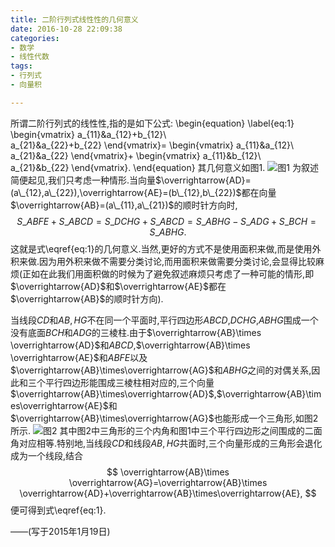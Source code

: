 ```yaml
---
title: 二阶行列式线性性的几何意义
date: 2016-10-28 22:09:38
categories:
- 数学
- 线性代数
tags:
- 行列式
- 向量积

---
```

所谓二阶行列式的线性性,指的是如下公式:
\begin{equation}
  \label{eq:1}
  \begin{vmatrix}
    a\_{11}&a\_{12}+b\_{12}\\\
a\_{21}&a\_{22}+b\_{22}
  \end{vmatrix}=
  \begin{vmatrix}
    a\_{11}&a\_{12}\\\
a\_{21}&a\_{22}
  \end{vmatrix}+
  \begin{vmatrix}
    a\_{11}&b\_{12}\\\
a\_{21}&b\_{22}
  \end{vmatrix}.
\end{equation}
其几何意义如图1.
![图1](/img/二阶行列式线性性的几何意义-1.png)
为叙述简便起见,我们只考虑一种情形.当向量$\overrightarrow{AD}=(a\_{12},a\_{22}),\overrightarrow{AE}=(b\_{12},b\_{22})$都在向量$\overrightarrow{AB}=(a\_{11},a\_{21})$的顺时针方向时,
$$
S\_{ABFE}+S\_{ABCD}=S\_{DCHG}+S\_{ABCD}=S\_{ABHG}-S\_{ADG}+S\_{BCH}=S\_{ABHG}.
$$
这就是式\eqref{eq:1}的几何意义.当然,更好的方式不是使用面积来做,而是使用外积来做.因为用外积来做不需要分类讨论,而用面积来做需要分类讨论,会显得比较麻烦(正如在此我们用面积做的时候为了避免叙述麻烦只考虑了一种可能的情形,即$\overrightarrow{AD}$和$\overrightarrow{AE}$都在$\overrightarrow{AB}$的顺时针方向).

当线段$CD$和$AB,HG$不在同一个平面时,平行四边形$ABCD$,$DCHG$,$ABHG$围成一个没有底面$BCH$和$ADG$的三棱柱.由于$\overrightarrow{AB}\times \overrightarrow{AD}$和$ABCD$,$\overrightarrow{AB}\times \overrightarrow{AE}$和$ABFE$以及$\overrightarrow{AB}\times\overrightarrow{AG}$和$ABHG$之间的对偶关系,因此和三个平行四边形能围成三棱柱相对应的,三个向量$\overrightarrow{AB}\times\overrightarrow{AD}$,$\overrightarrow{AB}\times\overrightarrow{AE}$和$\overrightarrow{AB}\times\overrightarrow{AG}$也能形成一个三角形,如图2所示.
![图2](/img/二阶行列式线性性的几何意义-2.png)
其中图2中三角形的三个内角和图1中三个平行四边形之间围成的二面角对应相等.特别地,当线段$CD$和线段$AB,HG$共面时,三个向量形成的三角形会退化成为一个线段,结合
$$
\overrightarrow{AB}\times \overrightarrow{AG}=\overrightarrow{AB}\times \overrightarrow{AD}+\overrightarrow{AB}\times\overrightarrow{AE},
$$
便可得到式\eqref{eq:1}.

——(写于2015年1月19日)